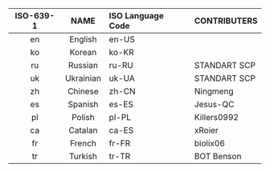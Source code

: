 | ISO-639-1 |   NAME    | ISO Language Code | CONTRIBUTERS |
| :-------: | :-------: | :---------------- | ------------ |
|    en     |  English  | en-US             |              |
|    ko     |  Korean   | ko-KR             |              |
|    ru     |  Russian  | ru-RU             | STANDART SCP |
|    uk     | Ukrainian | uk-UA             | STANDART SCP |
|    zh     |  Chinese  | zh-CN             | Ningmeng     |
|    es     |  Spanish  | es-ES             | Jesus-QC     |
|    pl     |  Polish   | pl-PL             | Killers0992  |
|    ca     |  Catalan  | ca-ES             | xRoier       |
|    fr     |  French   | fr-FR             | biolix06     |
|    tr     |  Turkish  | tr-TR             | BOT Benson   |
